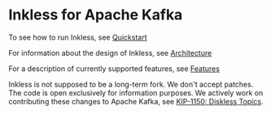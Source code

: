 # Inkless for Apache Kafka

To see how to run Inkless, see [Quickstart](QUICKSTART.md)

For information about the design of Inkless, see [Architecture](ARCHITECTURE.md)

For a description of currently supported features, see [Features](FEATURES.md)

Inkless is not supposed to be a long-term fork. We don't accept patches. The code is open exclusively for information purposes. We actively work on contributing these changes to Apache Kafka, see [KIP-1150: Diskless Topics](https://cwiki.apache.org/confluence/display/KAFKA/KIP-1150%3A+Diskless+Topics).

